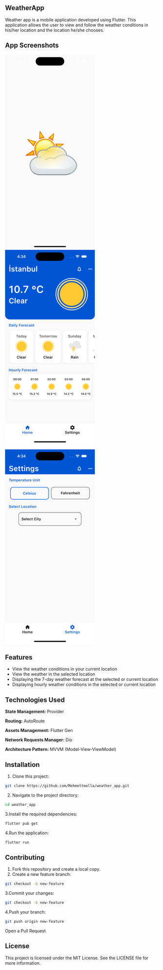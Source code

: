 ## WeatherApp

Weather app is a mobile application developed using Flutter. This application allows the user to view and follow the weather conditions in his/her location and the location he/she chooses.




## App Screenshots

![page1](showcase/ss_1.png) ![page2](showcase/ss_2.png)

![page3](showcase/ss_3.png)

  
## Features

- View the weather conditions in your current location
- View the weather in the selected location
- Displaying the 7-day weather forecast at the selected or current location
- Displaying hourly weather conditions in the selected or current location

  
## Technologies Used

**State Management:** Provider 

**Routing:** AutoRoute

**Assets Management:** Flutter Gen

**Network Requests Manager:** Dio

**Architecture Pattern:** MVVM (Model-View-ViewModel)

## Installation

1. Clone this project:

```bash
git clone https://github.com/Mehmettmolla/weather_app.git
```
2. Navigate to the project directory:
```bash
cd weather_app
```
3.Install the required dependencies:
```bash
flutter pub get
```
4.Run the application:
```bash
flutter run
```

## Contributing
1. Fork this repository and create a local copy.
2. Create a new feature branch:
```bash
git checkout -b new-feature
```
3.Commit your changes:
```bash
git checkout -b new-feature
```
4.Push your branch:
```bash
git push origin new-feature
```
Open a Pull Request

## License
This project is licensed under the MIT License. See the LICENSE file for more information.